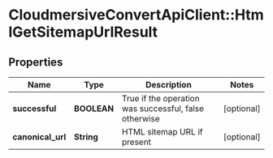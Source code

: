 # CloudmersiveConvertApiClient::HtmlGetSitemapUrlResult

## Properties
Name | Type | Description | Notes
------------ | ------------- | ------------- | -------------
**successful** | **BOOLEAN** | True if the operation was successful, false otherwise | [optional] 
**canonical_url** | **String** | HTML sitemap URL if present | [optional] 


